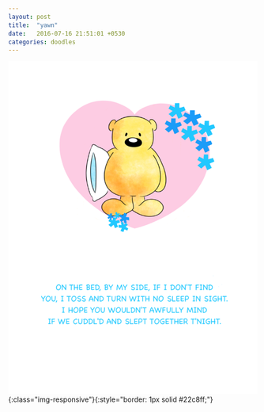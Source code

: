 ```yaml
---
layout: post
title:  "yawn"
date:   2016-07-16 21:51:01 +0530
categories: doodles
---
```

![yawn](/doodles/yawn.png){:class="img-responsive"}{:style="border: 1px solid #22c8ff;"}